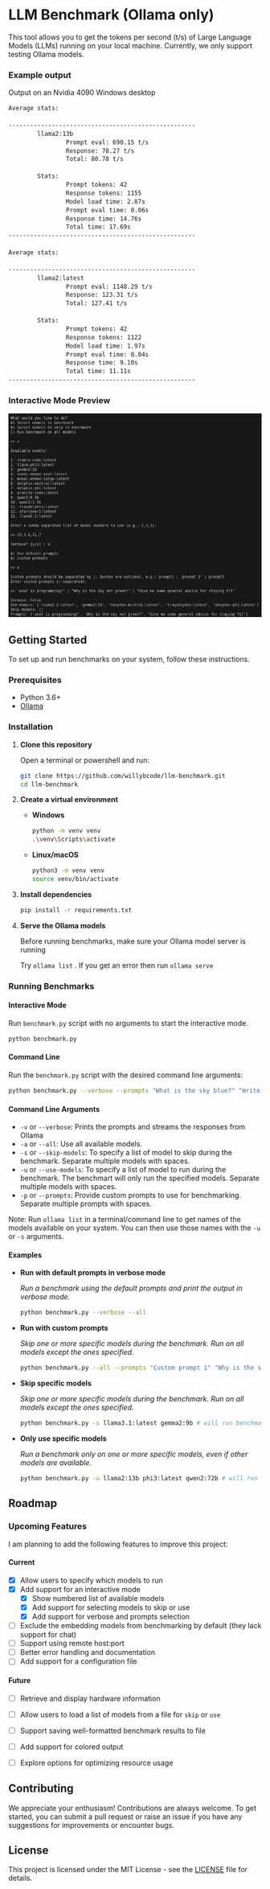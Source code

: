 # LLM Benchmark (Ollama only)

This tool allows you to get the tokens per second (t/s) of Large Language Models (LLMs) running on your local machine. Currently, we only support testing Ollama models.

### Example output
Output on an Nvidia 4090 Windows desktop
```bash
Average stats:

----------------------------------------------------
        llama2:13b
                Prompt eval: 690.15 t/s
                Response: 78.27 t/s
                Total: 80.78 t/s

        Stats:
                Prompt tokens: 42
                Response tokens: 1155
                Model load time: 2.87s
                Prompt eval time: 0.06s
                Response time: 14.76s
                Total time: 17.69s
----------------------------------------------------

Average stats:

----------------------------------------------------
        llama2:latest
                Prompt eval: 1148.29 t/s
                Response: 123.31 t/s
                Total: 127.41 t/s

        Stats:
                Prompt tokens: 42
                Response tokens: 1122
                Model load time: 1.97s
                Prompt eval time: 0.04s
                Response time: 9.10s
                Total time: 11.11s
----------------------------------------------------
```

### Interactive Mode Preview
![Interactive Demo](interactive_demo.png)

## Getting Started

To set up and run benchmarks on your system, follow these instructions.

### Prerequisites

- Python 3.6+
- [Ollama](https://ollama.com/)

### Installation

1. **Clone this repository**

   Open a terminal or powershell and run:

   ```bash
   git clone https://github.com/willybcode/llm-benchmark.git
   cd llm-benchmark
   ```

2. **Create a virtual environment**

   - **Windows**

     ```bash
     python -m venv venv
     .\venv\Scripts\activate
     ```

   - **Linux/macOS**

     ```bash
     python3 -m venv venv
     source venv/bin/activate
     ```

3. **Install dependencies**

   ```bash
   pip install -r requirements.txt
   ```

4. **Serve the Ollama models**

   Before running benchmarks, make sure your Ollama model server is running
   
   Try ```ollama list``` . If you get an error then run  ```ollama serve```


### Running Benchmarks
#### Interactive Mode
Run `benchmark.py` script with no arguments to start the interactive mode.

```bash
python benchmark.py
```

#### Command Line
Run the `benchmark.py` script with the desired command line arguments:

```bash
python benchmark.py --verbose --prompts "What is the sky blue?" "Write a report on the financials of Nvidia"
```

#### Command Line Arguments

- `-v` or `--verbose`: Prints the prompts and streams the responses from Ollama
- `-a` or `--all`: Use all available models.
- `-s` or `--skip-models`: To specify a list of model to skip during the benchmark. Separate multiple models with spaces.
- `-u` or `--use-models`: To specify a list of model to run during the benchmark. The benchmart will only run the specified models. Separate multiple models with spaces.
- `-p` or `--prompts`: Provide custom prompts to use for benchmarking. Separate multiple prompts with spaces.

Note: Run `ollama list` in a terminal/command line to get names of the models available on your system. You can then use those names with the `-u` or `-s` arguments.

#### Examples

- **Run with default prompts in verbose mode**

  *Run a benchmark using the default prompts and print the output in verbose mode.*

  ```bash
  python benchmark.py --verbose --all
  ```

- **Run with custom prompts**

  *Skip one or more specific models during the benchmark. Run on all models except the ones specified.*

  ```bash
  python benchmark.py --all --prompts "Custom prompt 1" "Why is the sky blue?"
  ```

- **Skip specific models**

  *Skip one or more specific models during the benchmark. Run on all models except the ones specified.*

  ```bash
  python benchmark.py -s llama3.1:latest gemma2:9b # will run benchmark on all models except those two
  ```
- **Only use specific models**

  *Run a benchmark only on one or more specific models, even if other models are available.*

  ```bash
  python benchmark.py -u llama2:13b phi3:latest qwen2:72b # will run benchmark only on those three models if they are available
  ```

## Roadmap
### Upcoming Features
I am planning to add the following features to improve this project:

#### Current
- [x] Allow users to specify which models to run
- [x] Add support for an interactive mode
  - [x] Show numbered list of available models
  - [x] Add support for selecting models to skip or use
  - [x] Add support for verbose and prompts selection
- [ ] Exclude the embedding models from benchmarking by default (they lack support for chat)
- [ ] Support using remote host:port
- [ ] Better error handling and documentation
- [ ] Add support for a configuration file

#### Future
- [ ] Retrieve and display hardware information
- [ ] Allow users to load a list of models from a file for `skip` or `use`
- [ ] Support saving well-formatted benchmark results to file
- [ ] Add support for colored output
- [ ] Explore options for optimizing resource usage


## Contributing

We appreciate your enthusiasm! Contributions are always welcome. To get started, you can submit a pull request or raise an issue if you have any suggestions for improvements or encounter bugs.

## License

This project is licensed under the MIT License - see the [LICENSE](LICENSE) file for details.

